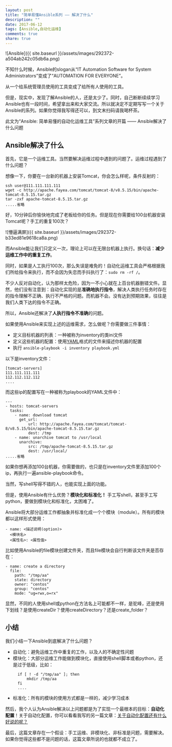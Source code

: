 ```yaml
---
layout: post
title: "简单易懂Ansible系列 —— 解决了什么"
description: ""
date: 2017-06-12
tags: [Ansible,自动化运维]
comments: true
share: true
---
```


![Ansible]({{ site.baseurl }}/assets/images/292372-a504ab242c05db6a.png)

不知什么时候，Ansible的slogan从“IT Automation Software for System Administrators”变成了“AUTOMATION FOR EVERYONE”。

从一个给系统管理员使用的工具变成了给所有人使用的工具。

但是，现实中，发现了解Ansible的人，还是太少了。同时，自己断断续续学习Ansible也有一段时间，希望拿出来和大家交流。所以就决定不定期写写一个关于Ansible的系列。如果你觉得我写得还可以，到文末扫码请我喝杯茶。

此文为“Ansible: 简单易懂的自动化运维工具”系列文章的开篇 —— Ansible解决了什么问题

## Ansible解决了什么
首先，它是一个运维工具。当然要解决运维过程中遇到的问题了。运维过程遇到了什么问题？

想像一下，你要在一台新的机器上安装Tomcat，你会怎么样呢，条件反射的：
```
ssh user@111.111.111.111
wget -c http://apache.fayea.com/tomcat/tomcat-8/v8.5.15/bin/apache-tomcat-8.5.15.tar.gz
tar -zxf apache-tomcat-8.5.15.tar.gz
.....省略
```
好，10分钟后你愉快地完成了老板给你的任务。但是现在你需要给100台机器安装Tomcat呢？手工的重复100次？

![懵逼满屏]({{ site.baseurl }}/assets/images/292372-b33ed81e9618ca8a.png)


而Ansible能让我们只定义一次，理论上可以在无限台机器上执行。换句话：**减少运维工作中的重复工作**。

同时，如果是人工执行100次，那么失误是难免的！自动化运维工具会严格根据我们所给指令来执行，而不会因为失恋而手抖执行了：`sudo rm -rf /`。

不少人反对自动化，认为那样太危险，因为一不小心就在上百台机器删错文件。显然，他们没有注意到：自动化实现的是**准确地执行指令**，解决人类执行任务时存在的指令理解不正确、执行不严格的问题。而机器不会。没有达到预期效果，往往是我们人类下达的指令不正确。

所以，Ansible还解决了**人执行指令不准确**的问题。

如果使用Ansible来实现上述的运维需求，怎么做呢？你需要做三件事情：

* 定义目标机器的列表：一种被称为inventory的类ini文件
* 定义这些机器的配置：使用[YAML](https://en.wikipedia.org/wiki/YAML)格式的文件来描述你机器的配置
* 执行 `ansible-playbook -i inventory playbook.yml`

以下是inventory文件：
```
[tomcat-servers]
111.111.111.111
112.112.112.112
....
```
而这些ip的配置写在一种被称为playbook的YAML文件中：
```
---
- hosts: tomcat-servers
  tasks:
    - name: download tomcat
      get_url:
          url: http://apache.fayea.com/tomcat/tomcat-8/v8.5.15/bin/apache-tomcat-8.5.15.tar.gz
          dest: /tmp
    - name: unarchive tomcat to /usr/local
      unarchive:
          src: /tmp/apache-tomcat-8.5.15.tar.gz
          dest: /usr/local/
.....省略
```
如果你想再添加100台机器，你需要做的，也只是在inventory文件里添加100个ip，再执行一遍ansible-playbook命令。

当然，写shell写得不错的人，也能实现上面的功能。

但是，使用Ansible有什么优势？**模块化和标准化！** 手工写shell，甚至手工写python，要做到模块化和标准化，太困难了。

Ansible将大部分运维工作都抽象并标准化成一个个模块（module）。所有的模块都以这样形式使用：
```
- name: <描述说明(option)>
  <模块名>
  <属性名>: <属性值>
```
比如使用Ansible的file模块创建文件夹，而且file模块会自行判断该文件夹是否存在：
```
- name: create a directory
  file:
    path: "/tmp/aa"
    state: directory
    owner: "centos"
    group: "centos"
    mode: "ug=rwx,o=rx"
```
显然，不同的人使用shell或python在方法名上可能都不一样，是驼峰，还是使用下划线？是使用createDir？使用createDirectory？还是create_folder？

## 小结
我们小结一下Ansible到底解决了什么问题？

* 自动化：避免运维工作中重复的工作，以及人的不确定性问题
* 模块化：大部分运维工作能做到模块化，直接使用shell脚本或者python，还是过于低级，比如：
    ```
      if [ ! -d "/tmp/aa" ]; then
          mkdir /tmp/aa
      fi
      ....
    ```
* 标准化：所有的模块的使用方式都是一样的，减少学习成本

然后，我个人认为Ansible解决以上问题都是为了实现一个最根本的目标：**自动化配置**！关于自动化配置，你可以看看我写的另一篇文章：[关于自动化配置还有什么好说的呢？](http://showme.codes/2016-08-12/automation-configuration/)

最后，这篇文章存在一个假设：手工运维、非模块化、非标准是问题，需要解决。如果你觉得这些都不是问题的话，这篇文章所说的也就都不成立了。
